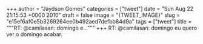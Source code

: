 
+++
author = "Jaydson Gomes"
categories = ["tweet"]
date = "Sun Aug 22 21:15:53 +0000 2010"
draft = false
image = "{TWEET_IMAGE}"
slug = "e15ef6af0e5b3269264ee0b492aed7defbb84d9a"
tags = ["tweet"]
title = """RT: @camilasan: domingo e..."""
+++
RT: @camilasan: domingo eu quero ver o domingo acabar.
